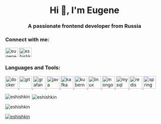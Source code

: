 <h1 align="center">Hi 👋, I'm Eugene</h1>
<h3 align="center">A passionate frontend developer from Russia</h3>



<h3 align="left">Connect with me:</h3>
<p align="left">
<a href="https://instagram.com/eugene_shishkin" target="blank"><img align="center" src="https://cdn.jsdelivr.net/npm/simple-icons@3.0.1/icons/instagram.svg" alt="eugene_shishkin" height="30" width="40" /></a>
<a href="https://www.leetcode.com/eshishkin" target="blank"><img align="center" src="https://cdn.jsdelivr.net/npm/simple-icons@3.0.1/icons/leetcode.svg" alt="eshishkin" height="30" width="40" /></a>
</p>

<h3 align="left">Languages and Tools:</h3>
<p align="left"> <a href="https://www.docker.com/" target="_blank"> <img src="https://devicons.github.io/devicon/devicon.git/icons/docker/docker-original-wordmark.svg" alt="docker" width="40" height="40"/> </a> <a href="https://git-scm.com/" target="_blank"> <img src="https://www.vectorlogo.zone/logos/git-scm/git-scm-icon.svg" alt="git" width="40" height="40"/> </a> <a href="https://grafana.com" target="_blank"> <img src="https://www.vectorlogo.zone/logos/grafana/grafana-icon.svg" alt="grafana" width="40" height="40"/> </a> <a href="https://www.java.com" target="_blank"> <img src="https://devicons.github.io/devicon/devicon.git/icons/java/java-original-wordmark.svg" alt="java" width="40" height="40"/> </a> <a href="https://kafka.apache.org/" target="_blank"> <img src="https://www.vectorlogo.zone/logos/apache_kafka/apache_kafka-icon.svg" alt="kafka" width="40" height="40"/> </a> <a href="https://kubernetes.io" target="_blank"> <img src="https://www.vectorlogo.zone/logos/kubernetes/kubernetes-icon.svg" alt="kubernetes" width="40" height="40"/> </a> <a href="https://www.linux.org/" target="_blank"> <img src="https://devicons.github.io/devicon/devicon.git/icons/linux/linux-original.svg" alt="linux" width="40" height="40"/> </a> <a href="https://www.mongodb.com/" target="_blank"> <img src="https://devicons.github.io/devicon/devicon.git/icons/mongodb/mongodb-original-wordmark.svg" alt="mongodb" width="40" height="40"/> </a> <a href="https://www.mysql.com/" target="_blank"> <img src="https://devicons.github.io/devicon/devicon.git/icons/mysql/mysql-original-wordmark.svg" alt="mysql" width="40" height="40"/> </a> <a href="https://redis.io" target="_blank"> <img src="https://devicons.github.io/devicon/devicon.git/icons/redis/redis-original-wordmark.svg" alt="redis" width="40" height="40"/> </a> <a href="https://spring.io/" target="_blank"> <img src="https://www.vectorlogo.zone/logos/springio/springio-icon.svg" alt="spring" width="40" height="40"/> </a> </p>



<p><img align="left" src="https://github-readme-stats.vercel.app/api/top-langs?username=eshishkin&show_icons=true&theme=radical&locale=en&layout=compact" alt="eshishkin" /></p>

<p>&nbsp;<img align="center" src="https://github-readme-stats.vercel.app/api?username=eshishkin&show_icons=true&theme=radical&locale=en" alt="eshishkin" /></p>

<p><img align="center" src="https://github-readme-streak-stats.herokuapp.com/?user=eshishkin&" alt="eshishkin" /></p>

<p align="left"> <a href="https://github.com/ryo-ma/github-profile-trophy"><img src="https://github-profile-trophy.vercel.app/?username=eshishkin" alt="eshishkin" /></a> </p>
